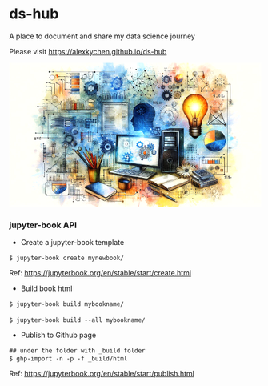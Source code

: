 # ds-hub

A place to document and share my data science journey

Please visit https://alexkychen.github.io/ds-hub

![](ds-book/pic/welcome_small.png)

### jupyter-book API

- Create a jupyter-book template
```{code-block}bash
$ jupyter-book create mynewbook/
```
Ref: https://jupyterbook.org/en/stable/start/create.html

- Build book html
```{code-block}bash
$ jupyter-book build mybookname/

$ jupyter-book build --all mybookname/ 
```

- Publish to Github page
```{code-block}bash
## under the folder with _build folder
$ ghp-import -n -p -f _build/html
```
Ref: https://jupyterbook.org/en/stable/start/publish.html
